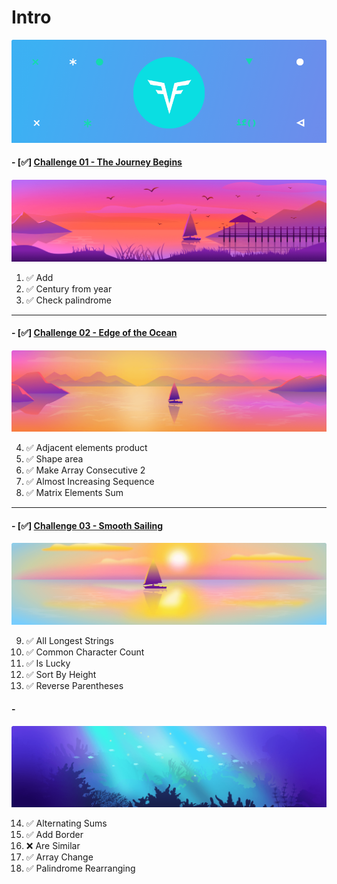 # Intro

!["Intro"](Intro_Un.png?raw=true "Intro")

#### - [✅] [Challenge 01 - The Journey Begins](https://github.com/abrar-mahedavi/challenges/tree/main/CodeSignal/Arcade/Intro/The%20Journey%20Begins)

![arcade-intro-01-the-journey-begins](The%20Journey%20Begins/arcade-intro-01-the-journey-begins.png?raw=true "arcade-intro-01-the-journey-begins")

1. ✅ Add
2. ✅ Century from year
3. ✅ Check palindrome

---

#### - [✅] [Challenge 02 - Edge of the Ocean](https://github.com/abrar-mahedavi/challenges/tree/main/CodeSignal/Arcade/Intro/Edge%20of%20the%20Ocean)

![arcade-intro-02-edge-of-the-ocean](Edge%20of%20the%20Ocean/arcade-intro-02-edge-of-the-ocean.png?raw=true "arcade-intro-02-edge-of-the-ocean")

4. ✅ Adjacent elements product
5. ✅ Shape area
6. ✅ Make Array Consecutive 2
7. ✅ Almost Increasing Sequence
8. ✅ Matrix Elements Sum

---

#### - [✅] [Challenge 03 - Smooth Sailing](https://github.com/abrar-abu/golang/tree/main/Challenges/CodeSignal/Arcade/Intro/Smooth%20Sailing)

![arcade-intro-03-smooth-sailing](Smooth%20Sailing/arcade-intro-03-smooth-sailing.png?raw=true "arcade-intro-03-smooth-sailing")

9.  ✅ All Longest Strings
10. ✅ Common Character Count
11. ✅ Is Lucky
12. ✅ Sort By Height
13. ✅ Reverse Parentheses

#### - [](https://github.com/abrar-abu/golang/tree/main/Challenges/CodeSignal/Arcade/Intro/Edge%20of%20the%20Ocean)

![arcade-intro-04-exploring-the-waters](Exploring%20the%20Waters/arcade-intro-04-exploring-the-waters.png?raw=true "arcade-intro-04-exploring-the-waters")

14. ✅ Alternating Sums
15. ✅ Add Border
16. ❌ Are Similar
17. ✅ Array Change
18. ✅ Palindrome Rearranging
